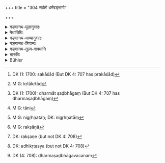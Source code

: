 +++
title = "304 सर्वतो धर्मषड्भागो"

+++

<details><summary>गङ्गानथ-मूलानुवादः</summary>

To the King who protects (his people) accrues the sixth part of the spiritual merit of all persons; and the sixth of their demerit also accrues to him, if he protects them not—(301).
</details>

<details><summary>मेधातिथिः</summary>

**सर्वतः** प्रकाशाद्[^२९७] यज्ञादेः तथा ग्रामवासिभिः वनवासिभिश् च कृताद्[^२९८] धर्मषड्भागं[^२९९] राजा लभते । एवम् **अधर्माद्** **अपि** चौरैः प्रच्छन्नकृताद् राज्ञः षड्भागो भवति । न केवलं स्तेनैर् ये मुच्यन्ते तदरक्षातो राज्ञाम् अधर्मः, यावद् ये हरन्ति तेषाम् अपि चौर्यभावेनाधर्मोदयः, तदंशेनापि राजानः संबध्यन्ते तान्[^३००] अनिगृह्णन्तः[^३०१] । अदृष्टदोषसंबन्धनिवारणम् अपि रक्ष्याणां[^३०२] रक्षैव[^३०३] । तत्राधिकृतस्य[^३०४] राज्ञस् तदकरणाद् युक्तः प्रत्यवायः । 


[^३०४]:
     DK: adhikṛtasya (but not DK 4: 708)


[^३०३]:
     DK: rakṣaṇe (but not DK 4: 708)


[^३०२]:
     M G: rakṣāṇā


[^३०१]:
     M G: nigṛhṇataḥ; DK: nigṛhṇatāṃ


[^३००]:
     M G: tāni


[^२९९]:
     DK (1: 1700): dharmāt ṣaḍbhāgaṃ (But DK 4: 707 has dharmaṣaḍbhāgaṃ)


[^२९८]:
     M G: kṛtākṛtād


[^२९७]:
     DK (1: 1700: sakāśād (But DK 4: 707 has prakāśād)

- span style="text-decoration-underline;">ननु</u> च भृतिपरिक्रीतत्वाद् धर्मषड्भागम्[^३०५] अयुक्तम् । 


[^३०५]:
     DK (4: 708): dharmaṣaḍbhāgavacanam

<u>उक्तं</u> दीनानाथप्रव्रजितादयः[^३०६] सन्त्य् अकरप्रदाः । परिपूर्णस्वधर्मपालने कानुपपत्तिः[^३०७] ॥ ८.३०४ ॥
</details>

<details><summary>गङ्गानथ-भाष्यानुवादः</summary>

The king obtains the sixth part of the spiritual merit arising from the
open performance of sacrifices by the inhabitants of villages, as well
as by those living in forests; so also the sixth part of the ‘demerit’
acquired by the secret acts of stealing and the like committed by
thieves and others. It is not only by his failure to protect those who
are robbed by thieves that the king incurs sin, but also by his failing
to suppress those who, by committing theft and such other misdeeds,
incur sin, a portion whereof falls upon the king. Because ‘protection’
also means saving them from the incurring of sin. So that if the king
fails in this duty of his, it is only right that he should incur sin.

“In as much as the protection rendered by the king is in return for what
he receives as wages (in the way of taxes), it is not right, to say that
he obtains the sixth part of the people’s spiritual merit.”

It has already been explained that there are many persons who pay no
taxes at all,—such as the poor, the orphans, the ascetics and so forth.
So that if the king fulfills his full duty, what incongruity is there in
the assertion made in the text?—(304)
</details>

<details><summary>गङ्गानथ-टिप्पन्यः</summary>

“This is that famous ‘sixth’ of good or evil which the king draws upon
himself by protecting or neglecting his people; he revives a sixth of
the produce as tax (7.130), and in return, it may be, must give security
to the realm, or he gets the same proportion of the fruits of their bad
deeds; or (*cf*. verse 308) he takes all the sin of the world.
Yājñavalkya says (1.334-336) he takes one-sixth of the fruit of their
good deeds, but one half of their sin in case he does not protect them.
Similarly the sixth or the twelfth part (8. 35), or half (8.39) is the
share of the treasure the king receives; and again in 8.18 he receives a
fourth of the fruits of the sin caused by a wrong decision in
court.”—Hopkins, who refers to the Mahābhārata (13.61.34-35), where, in
regard to the sin, different views (fourth part, half, whole) are set
forth and then the conclusion stated in favour of the *fourth* part,
which, it is said, is in accordance with the ‘teaching of Manu.’

This verse is quoted in *Parāśaramādhava* (Ācāra, p. 397);—in
*Vīramitrodaya* (Rājanīti, p. 255);—in *Nṛsiṃhaprasāda* (p. 73p);—and in
*Vivādacintāmaṇi* (p. 263).
</details>

<details><summary>गङ्गानथ-तुल्य-वाक्यानि</summary>

**(verses 8.304-305)  
**

*Yājñavalkya* (1.334).—‘Protecting the people according to law, the King
obtains the sixth part of the spiritual merit of the people.’

Do. (1.335).—‘Whatever sin is committed by the people not protected by
the King, half of it goes to the King; since he takes taxes from them.’

*Vaśiṣṭha* (1.44).—‘It has been declared in the Veda—“the King obtains
the sixth part of the merit of sacrifices and charitable works.”’

*Viṣṇu* (3.48).—‘A sixth part both of the virtuous deeds and of the
iniquitous acts committed by his subjects goes to the King.’

*Gautama* (11.11).—‘It is declared in the Veda that the King obtains a
share of the spiritual merit gained by his subjects.’

*Viṣṇudharmottara* (Vīramitrodaya-Rājanīti).—‘O Rāma, the King obtains
the sixth part of the virtuous as well as the iniquitous deeds committed
by his people; and also a portion of their spiritual merit, if he is
engaged in protecting them.’
</details>

<details><summary>भारुचिः</summary>

> **सर्वतो] धर्मषड्भागो राज्ञो भवति रक्षतः ।**

**सर्वत** इत्य् आदेय वृत्तिभ्यो ऽपि सपरिग्रहेभ्यः, किं पुनर् इतरेभ्यः, यतो वृत्तिगन्धो ऽपि नास्ति । अथ वा स्मार्तत्वाद् अस्योपदेशस्य स्मृतिकर्म[विषये] षड्भागे प्राप्तम् इदं **सर्व**ग्रहणं करोति श्रुतिकर्मेभ्यः — तथा चानन्तरश्लोके वक्ष्यति, "यद् अधीते यद् यजते" इत्य् एवमादि । **रक्षतश्** चेद् **राज्ञो** धर्मषड्भागग्रहणम् । तेन हेतुविपर्यय इति कृत्वेदम् उच्यते-

> **अधर्माद् अपि षड्भागो भवत्य् अस्य ह्य् अरक्षतः  ॥ ८.३०३ ॥**

अथ वा रक्षायाम् अधिकृतस्य् स्वयंभुवा, योग्यताशास्त्रेण वा तस्याननुष्ठानाद् युक्तम् अधर्मषड्भागवचनम् इदं शिष्टस्याक्रियायाः, अभिषेककाले वा प्रजासंरक्षणमताक्रियायाः, अन्यार्थप्रतिज्ञाहानिवत् ॥ ८.३०४ ॥

_अधुना **सर्वतो धर्मषड्भाग** इत्य् एतत् सूत्रस्थानं विवृनोति ।_
</details>

<details><summary>Bühler</summary>

304	A king who (duly) protects (his subjects) receives from each and all the sixth part of their spiritual merit; if he does not protect them, the sixth part of their demerit also (will fall on him).
</details>

